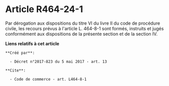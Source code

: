 # Article R464-24-1

Par dérogation aux dispositions du titre VI du livre II du code de procédure civile, les recours prévus à l'article L.
464-8-1 sont formés, instruits et jugés conformément aux dispositions de la présente section et de la section IV.

**Liens relatifs à cet article**

	**Créé par**:

	  - Décret n°2017-823 du 5 mai 2017 - art. 13

	**Cite**:

	  - Code de commerce - art. L464-8-1
